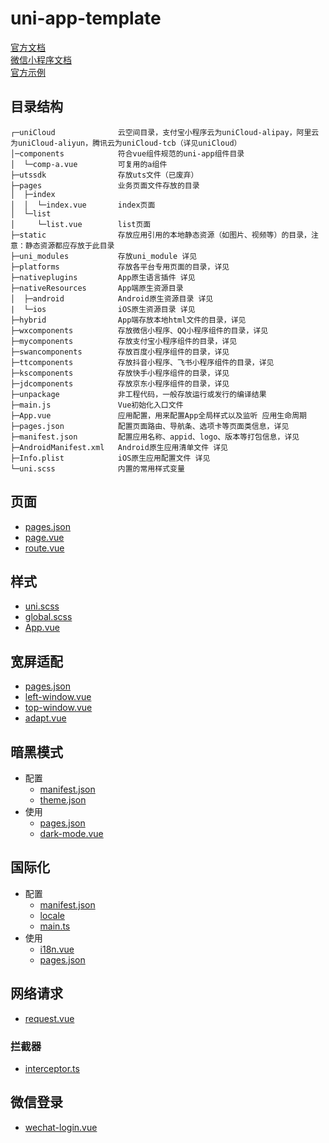 # uni-app-template

[官方文档](https://uniapp.dcloud.net.cn/tutorial/)  
[微信小程序文档](https://developers.weixin.qq.com/miniprogram/dev/framework/)  
[官方示例](https://github.com/dcloudio/hello-uniapp/)

## 目录结构

```
┌─uniCloud              云空间目录，支付宝小程序云为uniCloud-alipay，阿里云为uniCloud-aliyun，腾讯云为uniCloud-tcb（详见uniCloud）
│─components            符合vue组件规范的uni-app组件目录
│  └─comp-a.vue         可复用的a组件
├─utssdk                存放uts文件（已废弃）
├─pages                 业务页面文件存放的目录
│  ├─index
│  │  └─index.vue       index页面
│  └─list
│     └─list.vue        list页面
├─static                存放应用引用的本地静态资源（如图片、视频等）的目录，注意：静态资源都应存放于此目录
├─uni_modules           存放uni_module 详见
├─platforms             存放各平台专用页面的目录，详见
├─nativeplugins         App原生语言插件 详见
├─nativeResources       App端原生资源目录
│  ├─android            Android原生资源目录 详见
|  └─ios                iOS原生资源目录 详见
├─hybrid                App端存放本地html文件的目录，详见
├─wxcomponents          存放微信小程序、QQ小程序组件的目录，详见
├─mycomponents          存放支付宝小程序组件的目录，详见
├─swancomponents        存放百度小程序组件的目录，详见
├─ttcomponents          存放抖音小程序、飞书小程序组件的目录，详见
├─kscomponents          存放快手小程序组件的目录，详见
├─jdcomponents          存放京东小程序组件的目录，详见
├─unpackage             非工程代码，一般存放运行或发行的编译结果
├─main.js               Vue初始化入口文件
├─App.vue               应用配置，用来配置App全局样式以及监听 应用生命周期
├─pages.json            配置页面路由、导航条、选项卡等页面类信息，详见
├─manifest.json         配置应用名称、appid、logo、版本等打包信息，详见
├─AndroidManifest.xml   Android原生应用清单文件 详见
├─Info.plist            iOS原生应用配置文件 详见
└─uni.scss              内置的常用样式变量
```

## 页面

- [pages.json](./src/pages.json)
- [page.vue](./src/pages/start/page.vue)
- [route.vue](./src/pages/start/route.vue)

## 样式

- [uni.scss](./src/uni.scss)
- [global.scss](./src/global.scss)
- [App.vue](./src/App.vue)

## 宽屏适配

- [pages.json](./src/pages.json)
- [left-window.vue](./src/windows/left-window.vue)
- [top-window.vue](./src/windows/top-window.vue)
- [adapt.vue](./src/pages/start/adapt.vue)

## 暗黑模式

- 配置
  - [manifest.json](./src/manifest.json)
  - [theme.json](./src/theme.json)
- 使用
  - [pages.json](./src/pages.json)
  - [dark-mode.vue](./src/pages/start/dark-mode.vue)

## 国际化

- 配置
  - [manifest.json](./src/manifest.json)
  - [locale](./src/locale/index.ts)
  - [main.ts](./src/main.ts)
- 使用
  - [i18n.vue](./src/pages/start/i18n.vue)
  - [pages.json](./src/pages.json)

## 网络请求

- [request.vue](./src/pages/start/request.vue)

### 拦截器

- [interceptor.ts](./src/utils/interceptor.ts)

## 微信登录

- [wechat-login.vue](./src/pages/start/wechat-login.vue)
